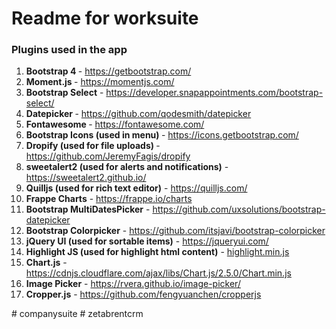 # Readme for worksuite
### Plugins used in the app

<ol>
    <li>
        <strong>Bootstrap 4 </strong> - <a href="https://getbootstrap.com/">https://getbootstrap.com/</a>
    </li>
    <li>
        <strong>Moment.js </strong> - <a href="https://momentjs.com/">https://momentjs.com/</a>
    </li>
    <li>
        <strong>Bootstrap Select</strong> - <a href="https://developer.snapappointments.com/bootstrap-select/">https://developer.snapappointments.com/bootstrap-select/</a>
    </li>
    <li>
        <strong>Datepicker </strong> - <a href="https://github.com/qodesmith/datepicker">https://github.com/qodesmith/datepicker</a>
    </li>
    <li>
        <strong>Fontawesome </strong> - <a href="https://fontawesome.com/">https://fontawesome.com/</a>
    </li>
    <li>
        <strong>Bootstrap Icons (used in menu) </strong> - <a href="https://icons.getbootstrap.com/">https://icons.getbootstrap.com/</a>
    </li>
    <li>
        <strong>Dropify (used for file uploads) </strong> - <a href="https://github.com/JeremyFagis/dropify">https://github.com/JeremyFagis/dropify</a>
    </li>
    <li>
        <strong>sweetalert2 (used for alerts and notifications)</strong> - <a href="https://sweetalert2.github.io/">https://sweetalert2.github.io/</a>
    </li>
    <li>
        <strong>Quilljs (used for rich text editor)</strong> - <a href="https://quilljs.com/">https://quilljs.com/</a>
    </li>
    <li>
        <strong>Frappe Charts</strong> - <a href="https://frappe.io/charts">https://frappe.io/charts</a>
    </li>
    <li>
        <strong>Bootstrap MultiDatesPicker</strong> - <a href="https://github.com/uxsolutions/bootstrap-datepicker">https://github.com/uxsolutions/bootstrap-datepicker</a>
    </li>
    <li>
        <strong>Bootstrap Colorpicker</strong> - <a href="https://github.com/itsjavi/bootstrap-colorpicker">https://github.com/itsjavi/bootstrap-colorpicker</a>
    </li>
    <li>
        <strong>jQuery UI (used for sortable items)</strong> - <a href="https://jqueryui.com/">https://jqueryui.com/</a>
    </li>
    <li>
        <strong>Highlight JS (used for highlight html content)</strong> - <a href="https://github.com/highlightjs/highlight.js">highlight.min.js</a>
    </li>
    <li>
        <strong>Chart.js</strong> - <a href="https://www.chartjs.org/">https://cdnjs.cloudflare.com/ajax/libs/Chart.js/2.5.0/Chart.min.js</a>
    </li>
    <li>
        <strong>Image Picker</strong> - <a href="https://rvera.github.io/image-picker/">https://rvera.github.io/image-picker/</a>
    </li>
    <li>
        <strong>Cropper.js</strong> - <a href="https://github.com/fengyuanchen/cropperjs">https://github.com/fengyuanchen/cropperjs</a>
    </li>
</ol>
# companysuite
# zetabrentcrm

